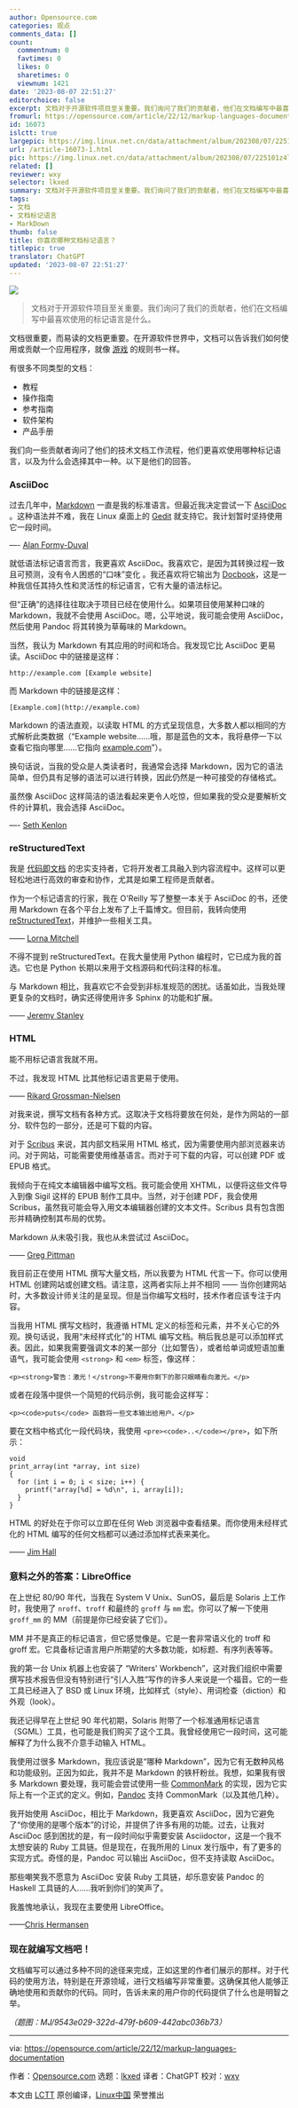 ```yaml
---
author: Opensource.com
categories: 观点
comments_data: []
count:
  commentnum: 0
  favtimes: 0
  likes: 0
  sharetimes: 0
  viewnum: 1421
date: '2023-08-07 22:51:27'
editorchoice: false
excerpt: 文档对于开源软件项目至关重要。我们询问了我们的贡献者，他们在文档编写中最喜欢使用的标记语言是什么。
fromurl: https://opensource.com/article/22/12/markup-languages-documentation
id: 16073
islctt: true
largepic: https://img.linux.net.cn/data/attachment/album/202308/07/225101z4leseqq9zbhn3hh.jpg
url: /article-16073-1.html
pic: https://img.linux.net.cn/data/attachment/album/202308/07/225101z4leseqq9zbhn3hh.jpg.thumb.jpg
related: []
reviewer: wxy
selector: lkxed
summary: 文档对于开源软件项目至关重要。我们询问了我们的贡献者，他们在文档编写中最喜欢使用的标记语言是什么。
tags:
- 文档
- 文档标记语言
- MarkDown
thumb: false
title: 你喜欢哪种文档标记语言？
titlepic: true
translator: ChatGPT
updated: '2023-08-07 22:51:27'
---
```


![](https://img.linux.net.cn/data/attachment/album/202308/07/225101z4leseqq9zbhn3hh.jpg)



> 
> 文档对于开源软件项目至关重要。我们询问了我们的贡献者，他们在文档编写中最喜欢使用的标记语言是什么。
> 
> 
> 


文档很重要，而易读的文档更重要。在开源软件世界中，文档可以告诉我们如何使用或贡献一个应用程序，就像 [游戏](https://opensource.comttps://opensource.com/life/16/11/software-documentation-tabletop-gaming) 的规则书一样。


有很多不同类型的文档：


* 教程
* 操作指南
* 参考指南
* 软件架构
* 产品手册


我们向一些贡献者询问了他们的技术文档工作流程，他们更喜欢使用哪种标记语言，以及为什么会选择其中一种。以下是他们的回答。


### AsciiDoc


过去几年中，[Markdown](https://opensource.com/article/19/9/introduction-markdown) 一直是我的标准语言。但最近我决定尝试一下 [AsciiDoc](https://opensource.com/article/22/8/drop-markdown-asciidoc) 。这种语法并不难，我在 Linux 桌面上的 [Gedit](https://opensource.com/%20https%3A//opensource.com/article/20/12/gedit) 就支持它。我计划暂时坚持使用它一段时间。


—- [Alan Formy-Duval](https://opensource.com/users/alanfdoss)


就低语法标记语言而言，我更喜欢 AsciiDoc。我喜欢它，是因为其转换过程一致且可预测，没有令人困惑的“口味”变化 。我还喜欢将它输出为 [Docbook](https://opensource.com/article/17/9/docboo)，这是一种我信任其持久性和灵活性的标记语言，它有大量的语法标记。


但“正确”的选择往往取决于项目已经在使用什么。如果项目使用某种口味的 Markdown，我就不会使用 AsciiDoc。嗯，公平地说，我可能会使用 AsciiDoc，然后使用 Pandoc 将其转换为草莓味的 Markdown。


当然，我认为 Markdown 有其应用的时间和场合。我发现它比 AsciiDoc 更易读。AsciiDoc 中的链接是这样：



```
http://example.com [Example website]

```

而 Markdown 中的链接是这样：



```
[Example.com](http://example.com)

```

Markdown 的语法直观，以读取 HTML 的方式呈现信息，大多数人都以相同的方式解析此类数据（“Example website……哦，那是蓝色的文本，我将悬停一下以查看它指向哪里……它指向 [example.com](http://example.com/)”）。


换句话说，当我的受众是人类读者时，我通常会选择 Markdown，因为它的语法简单，但仍具有足够的语法可以进行转换，因此仍然是一种可接受的存储格式。


虽然像 AsciiDoc 这样简洁的语法看起来更令人吃惊，但如果我的受众是要解析文件的计算机，我会选择 AsciiDoc。


—- [Seth Kenlon](https://opensource.com/users/seth)


### reStructuredText


我是 [代码即文档](https://opensource.com/article/22/10/docs-as-code) 的忠实支持者，它将开发者工具融入到内容流程中。这样可以更轻松地进行高效的审查和协作，尤其是如果工程师是贡献者。


作为一个标记语言的行家，我在 O'Reilly 写了整整一本关于 AsciiDoc 的书，还使用 Markdown 在各个平台上发布了上千篇博文。但目前，我转向使用 [reStructuredText](https://opensource.com/article/19/11/document-python-sphinx)，并维护一些相关工具。


—— [Lorna Mitchell](https://opensource.com/users/lornajane)


不得不提到 reStructuredText。在我大量使用 Python 编程时，它已成为我的首选。它也是 Python 长期以来用于文档源码和代码注释的标准。


与 Markdown 相比，我喜欢它不会受到非标准规范的困扰。话虽如此，当我处理更复杂的文档时，确实还得使用许多 Sphinx 的功能和扩展。


—— [Jeremy Stanley](https://opensource.com/users/fungi)


### HTML


能不用标记语言我就不用。


不过，我发现 HTML 比其他标记语言更易于使用。


—— [Rikard Grossman-Nielsen](https://opensource.com/users/rikardgn)


对我来说，撰写文档有各种方式。这取决于文档将要放在何处，是作为网站的一部分、软件包的一部分，还是可下载的内容。


对于 [Scribus](https://opensource.com/article/21/12/desktop-publishing-scribus) 来说，其内部文档采用 HTML 格式，因为需要使用内部浏览器来访问。对于网站，可能需要使用维基语言。而对于可下载的内容，可以创建 PDF 或 EPUB 格式。


我倾向于在纯文本编辑器中编写文档。我可能会使用 XHTML，以便将这些文件导入到像 Sigil 这样的 EPUB 制作工具中。当然，对于创建 PDF，我会使用 Scribus，虽然我可能会导入用文本编辑器创建的文本文件。Scribus 具有包含图形并精确控制其布局的优势。


Markdown 从未吸引我，我也从未尝试过 AsciiDoc。


—— [Greg Pittman](https://opensource.com/users/greg-p)


我目前正在使用 HTML 撰写大量文档，所以我要为 HTML 代言一下。你可以使用 HTML 创建网站或创建文档。请注意，这两者实际上并不相同 —— 当你创建网站时，大多数设计师关注的是呈现。但是当你编写文档时，技术作者应该专注于内容。


当我用 HTML 撰写文档时，我遵循 HTML 定义的标签和元素，并不关心它的外观。换句话说，我用“未经样式化”的 HTML 编写文档。稍后我总是可以添加样式表。因此，如果我需要强调文本的某一部分（比如警告），或者给单词或短语加重语气，我可能会使用 `<strong>` 和 `<em>` 标签，像这样：



```
<p><strong>警告：激光！</strong>不要用你剩下的那只眼睛看向激光。</p>

```

或者在段落中提供一个简短的代码示例，我可能会这样写：



```
<p><code>puts</code> 函数将一些文本输出给用户。</p>

```

要在文档中格式化一段代码块，我使用 `<pre><code>..</code></pre>`，如下所示：



```
void
print_array(int *array, int size)
{
  for (int i = 0; i < size; i++) {
    printf("array[%d] = %d\n", i, array[i]);
  }
}

```

HTML 的好处在于你可以立即在任何 Web 浏览器中查看结果。而你使用未经样式化的 HTML 编写的任何文档都可以通过添加样式表来美化。


—— [Jim Hall](https://opensource.com/users/jim-hall)


### 意料之外的答案：LibreOffice


在上世纪 80/90 年代，当我在 System V Unix、SunOS，最后是 Solaris 上工作时，我使用了 `nroff`、`troff` 和最终的 `groff` 与 `mm` 宏。你可以了解一下使用 `groff_mm` 的 MM（前提是你已经安装了它们）。


MM 并不是真正的标记语言，但它感觉像是。它是一套非常语义化的 troff 和 groff 宏。它具备标记语言用户所期望的大多数功能，如标题、有序列表等等。


我的第一台 Unix 机器上也安装了 “Writers' Workbench”，这对我们组织中需要撰写技术报告但没有特别进行“引人入胜”写作的许多人来说是一个福音。它的一些工具已经进入了 BSD 或 Linux 环境，比如样式（style）、用词检查（diction）和外观（look）。


我还记得早在上世纪 90 年代初期，Solaris 附带了一个标准通用标记语言（SGML）工具，也可能是我们购买了这个工具。我曾经使用它一段时间，这可能解释了为什么我不介意手动输入 HTML。


我使用过很多 Markdown，我应该说是“哪种 Markdown”，因为它有无数种风格和功能级别。正因为如此，我并不是 Markdown 的铁杆粉丝。我想，如果我有很多 Markdown 要处理，我可能会尝试使用一些 [CommonMark](https://commonmark.org/) 的实现，因为它实际上有一个正式的定义。例如，[Pandoc](https://opensource.com/downloads/pandoc-cheat-sheet) 支持 CommonMark（以及其他几种）。


我开始使用 AsciiDoc，相比于 Markdown，我更喜欢 AsciiDoc，因为它避免了“你使用的是哪个版本”的讨论，并提供了许多有用的功能。过去，让我对 AsciiDoc 感到困扰的是，有一段时间似乎需要安装 Asciidoctor，这是一个我不太想安装的 Ruby 工具链。但是现在，在我所用的 Linux 发行版中，有了更多的实现方式。奇怪的是，Pandoc 可以输出 AsciiDoc，但不支持读取 AsciiDoc。


那些嘲笑我不愿意为 AsciiDoc 安装 Ruby 工具链，却乐意安装 Pandoc 的 Haskell 工具链的人……我听到你们的笑声了。


我羞愧地承认，我现在主要使用 LibreOffice。


——[Chris Hermansen](https://opensource.com/users/clhermansen)


### 现在就编写文档吧！


文档编写可以通过多种不同的途径来完成，正如这里的作者们展示的那样。对于代码的使用方法，特别是在开源领域，进行文档编写非常重要。这确保其他人能够正确地使用和贡献你的代码。同时，告诉未来的用户你的代码提供了什么也是明智之举。


*（题图：MJ/9543e029-322d-479f-b609-442abc036b73）*




---


via: <https://opensource.com/article/22/12/markup-languages-documentation>


作者：[Opensource.com](https://opensource.com/users/admin) 选题：[lkxed](https://github.com/lkxed) 译者：ChatGPT 校对：[wxy](https://github.com/wxy)


本文由 [LCTT](https://github.com/LCTT/TranslateProject) 原创编译，[Linux中国](https://linux.cn/) 荣誉推出